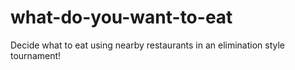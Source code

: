 # what-do-you-want-to-eat
Decide what to eat using nearby restaurants in an elimination style tournament!
